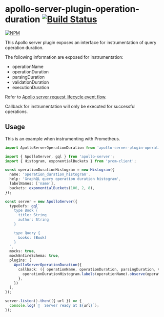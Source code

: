 # apollo-server-plugin-operation-duration [![Build Status](https://travis-ci.org/zulhilmizainuddin/apollo-server-plugin-operation-duration.svg?branch=master)](https://travis-ci.org/zulhilmizainuddin/apollo-server-plugin-operation-duration)

[![NPM](https://nodei.co/npm/apollo-server-plugin-operation-duration.png?downloads=true&downloadRank=true&stars=true)](https://nodei.co/npm/apollo-server-plugin-operation-duration/)

This Apollo server plugin exposes an interface for instrumentation of query operation duration.

The following information are exposed for instrumentation:
- operationName
- operationDuration
- parsingDuration
- validationDuration
- executionDuration

Refer to [Apollo server request lifecycle event flow](https://www.apollographql.com/docs/apollo-server/integrations/plugins/#request-lifecycle-event-flow).

Callback for instrumentation will only be executed for successful operations.

## Usage

This is an example when instrumenting with Prometheus.

```typescript
import ApolloServerOperationDuration from 'apollo-server-plugin-operation-duration';

import { ApolloServer, gql } from 'apollo-server';
import { Histogram, exponentialBuckets } from 'prom-client';

const operationDurationHistogram = new Histogram({
  name: 'operation_duration_histogram',
  help: 'GraphQL query operation duration histogram',
  labelNames: ['name'],
  buckets: exponentialBuckets(100, 2, 8),
});

const server = new ApolloServer({
  typeDefs: gql`
    type Book {
      title: String
      author: String
    }

    type Query {
      books: [Book]
    }
  `,
  mocks: true,
  mockEntireSchema: true,
  plugins: [
    ApolloServerOperationDuration({
      callback: ({ operationName, operationDuration, parsingDuration, validationDuration, executionDuration }) => {
        operationDurationHistogram.labels(operationName).observe(operationDuration);
      },
    })
  ],
});

server.listen().then(({ url }) => {
  console.log(`🚀  Server ready at ${url}`);
});
```

